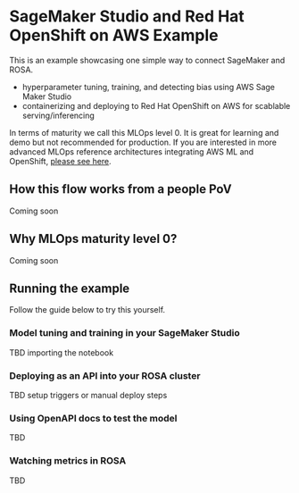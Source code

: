# SageMaker Studio and Red Hat OpenShift on AWS Example
This is an example showcasing one simple way to connect SageMaker and ROSA.
- hyperparameter tuning, training, and detecting bias using AWS Sage Maker Studio
- containerizing and deploying to Red Hat OpenShift on AWS for scablable serving/inferencing

In terms of maturity we call this MLOps level 0. It is great for learning and demo but not recommended for production.
If you are interested in more advanced MLOps reference architectures integrating AWS ML and OpenShift, [please see here]().

## How this flow works from a people PoV
Coming soon

## Why MLOps maturity level 0?
Coming soon

## Running the example
Follow the guide below to try this yourself.

### Model tuning and training in your SageMaker Studio
TBD importing the notebook

### Deploying as an API into your ROSA cluster
TBD setup triggers or manual deploy steps

### Using OpenAPI docs to test the model
TBD

### Watching metrics in ROSA
TBD
